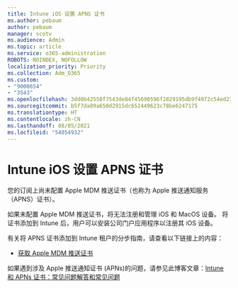 ```yaml
---
title: Intune iOS 设置 APNS 证书
ms.author: pebaum
author: pebaum
manager: scotv
ms.audience: Admin
ms.topic: article
ms.service: o365-administration
ROBOTS: NOINDEX, NOFOLLOW
localization_priority: Priority
ms.collection: Adm_O365
ms.custom:
- "9000654"
- "3543"
ms.openlocfilehash: 3dd0b42558f7543de84f45690596f2829195db9f4972c54ed239add7fe87b37c
ms.sourcegitcommit: b5f7da89a650d2915dc652449623c78be6247175
ms.translationtype: HT
ms.contentlocale: zh-CN
ms.lasthandoff: 08/05/2021
ms.locfileid: "54054932"
---
```

# <a name="intune-ios-set-up-apns-certificate"></a>Intune iOS 设置 APNS 证书

您的订阅上尚未配置 Apple MDM 推送证书（也称为 Apple 推送通知服务 （APNS）证书）。

如果未配置 Apple MDM 推送证书，将无法注册和管理 iOS 和 MacOS 设备。 将证书添加到 Intune 后，用户可以安装公司门户应用程序以注册其 iOS 设备。

有关将 APNS 证书添加到 Intune 租户的分步指南，请查看以下链接上的内容：

- [获取 Apple MDM 推送证书](https://docs.microsoft.com/mem/intune/enrollment/apple-mdm-push-certificate-get)

如果遇到涉及 Apple 推送通知证书 (APNs)的问题，请参见此博客文章：[Intune 和 APNs 证书：常见问题解答和常见问题](https://techcommunity.microsoft.com/t5/Intune-Customer-Success/Intune-and-the-APNs-certificate-FAQ-and-common-issues/ba-p/280121)
